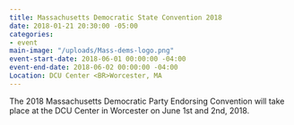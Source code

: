 ```yaml
---
title: Massachusetts Democratic State Convention 2018
date: 2018-01-21 20:30:00 -05:00
categories:
- event
main-image: "/uploads/Mass-dems-logo.png"
event-start-date: 2018-06-01 00:00:00 -04:00
event-end-date: 2018-06-02 00:00:00 -04:00
Location: DCU Center <BR>Worcester, MA
---
```


The 2018 Massachusetts Democratic Party Endorsing Convention will take place at the DCU Center in Worcester on June 1st and 2nd, 2018.